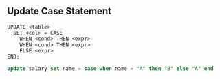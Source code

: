 ## Update Case Statement 

```mySql
UPDATE <table>
  SET <col> = CASE 
    WHEN <cond> THEN <expr>
    WHEN <cond> THEN <expr>
    ELSE <expr>
END;
```

```sql
update salary set name = case when name = "A" then "B" else "A" end
```
